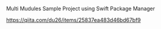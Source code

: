 Multi Mudules Sample Project using Swift Package Manager

https://qiita.com/du26/items/25837ea483d46bd67bf9
